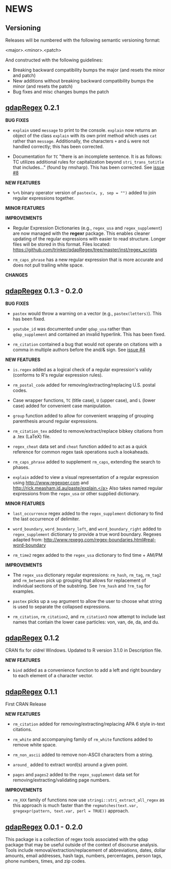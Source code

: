 NEWS 
====

Versioning
----------

Releases will be numbered with the following semantic versioning format:

&lt;major&gt;.&lt;minor&gt;.&lt;patch&gt;

And constructed with the following guidelines:

* Breaking backward compatibility bumps the major (and resets the minor 
  and patch)
* New additions without breaking backward compatibility bumps the minor 
  (and resets the patch)
* Bug fixes and misc changes bumps the patch

 <a href="https://github.com/trinker/qdapRegex" target="_blank">qdapRegex</a> 0.2.1
----------------------------------------------------------------

**BUG FIXES**

* `explain` used `message` to print to the console.  `explain` now returns an
  object of the class `explain` with its own print method which uses `cat` 
  rather than `message`. Additionally, the characters `+` and `&` were not 
  handled correctly; this has been corrected.

* Documentation for `TC` "there is an incomplete sentence. It is as follows:
  TC utilizes additional rules for capitalization beyond `stri_trans_totitle` 
  that includes..." (found by rmsharp).  This has been corrected. See <a href="https://github.com/trinker/qdapRegex/issues/8">issue #8</a>


**NEW FEATURES**

* `%+%` binary operator version of `pastex(x, y, sep = "")` added to join
  regular expressions together.

**MINOR FEATURES**

**IMPROVEMENTS**

* Regular Expression Dictionaries (e.g., `regex_usa` and `regex_supplement`) are
  now managed with the **regexr** package.  This enables cleaner updating of the 
  regular expressions with easier to read structure.  Longer files will be 
  stored in this format.  Files located:
  https://github.com/trinker/qdapRegex/tree/master/inst/regex_scripts

* `rm_caps_phrase` has a new regular expression that is more accurate and does 
  not pull trailing white space.

**CHANGES**

 <a href="https://github.com/trinker/qdapRegex" target="_blank">qdapRegex</a> 0.1.3 - 0.2.0
----------------------------------------------------------------

**BUG FIXES**

* `pastex` would throw a warning on a vector (e.g., `pastex(letters)`).  This 
  has been fixed.

* `youtube_id` was documented under `qdap_usa` rather than `qdap_supplement` and
  contained an invalid hyperlink.  This has been fixed.

* `rm_citation` contained a bug that would not operate on citations with a comma 
  in multiple authors before the and/& sign.  See <a href="https://github.com/trinker/qdapRegex/issues/4">issue #4</a>

**NEW FEATURES**

* `is.regex` added as a logical check of a regular expression's validy (conforms 
  to R's regular expression rules).

* `rm_postal_code` added for removing/extracting/replacing U.S. postal codes.

* Case wrapper functions, `TC` (title case), `U` (upper case), and `L` (lower 
  case) added for convenient case manipulation.

* `group` function added to allow for convenient wrapping of grouping 
  parenthesis around regular expressions.

* `rm_citation_tex` added to remove/extract/replace bibkey citations from a .tex 
  (LaTeX) file.

* `regex_cheat` data set and `cheat` function added to act as a quick reference 
  for common regex task operations such a lookaheads.

* `rm_caps_phrase` added to supplement `rm_caps`, extending the search to phases.

* `explain` added to view a visual representation of a regular expression using 
  <a href="http://www.regexper.com" target="_blank">http://www.regexper.com</a> and <a href="http://rick.measham.id.au/paste/explain." target="_blank">http://rick.measham.id.au/paste/explain.</a>  Also 
  takes named regular expressions from the `regex_usa` or other supplied 
  dictionary.

**MINOR FEATURES**

* `last_occurrence` regex added to the `regex_supplement` dictionary to find the
  last occurrence of delimiter.

* `word_boundary`, `word_boundary_left`, and `word_boundary_right` added to
  `regex_supplement` dictionary to provide a true word boundary.  Regexes 
  adapted from: <a href="http://www.rexegg.com/regex-boundaries.html#real-word-boundary" target="_blank">http://www.rexegg.com/regex-boundaries.html#real-word-boundary</a>

* `rm_time2` regex added to the `regex_usa` dictionary to find time + AM/PM

**IMPROVEMENTS**

* The `regex_usa` dictionary regular expressions: `rm_hash`, `rm_tag`, `rm_tag2` 
  and `rm_between` pick up grouping that allows for replacement of individual 
  sections of the substring.  See `?rm_hash` and `?rm_tag` for examples.

* `pastex` picks up a `sep` argument to allow the user to choose what string
  is used to separate the collapsed expressions.

* `rm_citation`, `rm_citation2`, and `rm_citation3` now attempt to include last 
  names that contain the  lower case particles: von, van, de, da, and du.


 <a href="https://github.com/trinker/qdapRegex" target="_blank">qdapRegex</a> 0.1.2
----------------------------------------------------------------

CRAN fix for oldrel Windows.  Updated to R version 3.1.0 in Description file.

**NEW FEATURES**

* `bind` added as a convenience function to add a left and right boundary to 
  each element of a character vector.


 <a href="https://github.com/trinker/qdapRegex" target="_blank">qdapRegex</a> 0.1.1
----------------------------------------------------------------

First CRAN Release

**NEW FEATURES**

* `rm_citation` added for removing/extracting/replacing APA 6 style in-text 
  citations.

* `rm_white` and accompanying family of `rm_white` functions added to remove 
  white space.

* `rm_non_ascii` added to remove non-ASCII characters from a string.

* `around_` added to extract word(s) around a given point.

* `pages` and `pages2` added to the `regex_supplement` data set for 
  removing/extracting/validating page numbers.

**IMPROVEMENTS**

* `rm_XXX` family of functions now use `stringi::stri_extract_all_regex` as this 
  approach is much faster than the 
  `regmatches(text.var, gregexpr(pattern, text.var, perl = TRUE))` approach.



 <a href="https://github.com/trinker/qdapRegex" target="_blank">qdapRegex</a> 0.0.1 - 0.2.0
----------------------------------------------------------------

This package is a collection of regex tools associated with the qdap
package that may be useful outside of the context of discourse analysis.  Tools
include removal/extraction/replacement of abbreviations, dates, dollar amounts, 
email addresses, hash tags, numbers, percentages, person tags, phone numbers, 
times, and zip codes.
